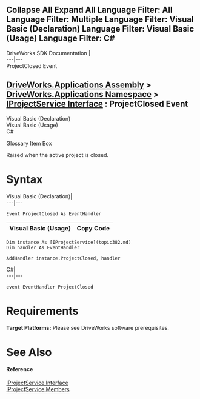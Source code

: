 Collapse All Expand All Language Filter: All  Language Filter: Multiple  Language Filter: Visual Basic (Declaration) Language Filter: Visual Basic (Usage) Language Filter: C#  
---  
DriveWorks SDK Documentation  |   
---|---  
ProjectClosed Event   
  
[DriveWorks.Applications Assembly](topic13.md) > [DriveWorks.Applications Namespace](topic16.md) > [IProjectService Interface](topic382.md) : ProjectClosed Event  
---  
  
Visual Basic (Declaration)    
Visual Basic (Usage)    
C# 

Glossary Item Box

Raised when the active project is closed. 

# Syntax

Visual Basic (Declaration)|   
---|---  
      
    
    Event ProjectClosed As EventHandler  
  
Visual Basic (Usage)| Copy Code  
---|---  
      
    
    Dim instance As [IProjectService](topic382.md)
    Dim handler As EventHandler
     
    AddHandler instance.ProjectClosed, handler  
  
C#|   
---|---  
      
    
    event EventHandler ProjectClosed  
  
# Requirements

**Target Platforms:** Please see DriveWorks software prerequisites.

# See Also

#### Reference

[IProjectService Interface](topic382.md)   
[IProjectService Members](topic383.md)


